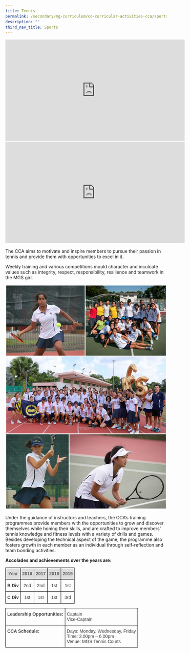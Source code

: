 ```yaml
---
title: Tennis
permalink: /secondary/mg-curriculum/co-curricular-activities-cca/sports/tennis/
description: ""
third_nav_title: Sports
---
```

<iframe width="560" height="315" src="https://www.youtube.com/embed/1bCmL656faQ" title="YouTube video player" frameborder="0" allow="accelerometer; autoplay; clipboard-write; encrypted-media; gyroscope; picture-in-picture" allowfullscreen></iframe>

<iframe width="560" height="315" src="https://www.youtube.com/embed/SC1JgYSQCPI" title="YouTube video player" frameborder="0" allow="accelerometer; autoplay; clipboard-write; encrypted-media; gyroscope; picture-in-picture" allowfullscreen></iframe>

The CCA aims to motivate and inspire members to pursue their passion in tennis and provide them with opportunities to excel in it.

Weekly training and various competitions mould character and inculcate values such as integrity, respect, responsibility, resilience and teamwork in the MGS girl.

![](/images/tennis.jpg)

Under the guidance of instructors and teachers, the CCA’s training programmes provide members with the opportunities to grow and discover themselves while honing their skills, and are crafted to improve members’ tennis knowledge and fitness levels with a variety of drills and games. Besides developing the technical aspect of the game, the programme also fosters growth in each member as an individual through self-reflection and team bonding activities.

**Accolades and achievements over the years are:**

<style type="text/css">
.tg  {border-collapse:collapse;border-spacing:0;}
.tg td{border-color:black;border-style:solid;border-width:1px;font-family:Arial, sans-serif;font-size:14px;
  overflow:hidden;padding:10px 5px;word-break:normal;}
.tg th{border-color:black;border-style:solid;border-width:1px;font-family:Arial, sans-serif;font-size:14px;
  font-weight:normal;overflow:hidden;padding:10px 5px;word-break:normal;}
.tg .tg-5hwe{color:#3D3D3D;text-align:center;vertical-align:middle}
.tg .tg-feqv{background-color:#DDD;color:#666;font-weight:bold;text-align:center;vertical-align:middle}
.tg .tg-wdal{color:#3D3D3D;font-weight:bold;text-align:center;vertical-align:top}
</style>
<table class="tg">
<thead>
  <tr>
    <th class="tg-feqv"><span style="color:#666;background-color:#DDD">Year</span></th>
    <th class="tg-feqv"><span style="color:#666;background-color:#DDD">2016</span></th>
    <th class="tg-feqv"><span style="color:#666;background-color:#DDD">2017</span></th>
    <th class="tg-feqv"><span style="color:#666;background-color:#DDD">2018</span></th>
    <th class="tg-feqv"><span style="color:#666;background-color:#DDD">2019</span></th>
  </tr>
</thead>
<tbody>
  <tr>
    <td class="tg-wdal">B Div</td>
    <td class="tg-5hwe">2nd</td>
    <td class="tg-5hwe">2nd</td>
    <td class="tg-5hwe">1st</td>
    <td class="tg-5hwe">1st</td>
  </tr>
  <tr>
    <td class="tg-wdal">C Div</td>
    <td class="tg-5hwe">1st</td>
    <td class="tg-5hwe">1st</td>
    <td class="tg-5hwe">1st</td>
    <td class="tg-5hwe">3rd</td>
  </tr>
</tbody>
</table>

<style type="text/css">
.tg  {border-collapse:collapse;border-spacing:0;}
.tg td{border-color:black;border-style:solid;border-width:1px;font-family:Arial, sans-serif;font-size:14px;
  overflow:hidden;padding:10px 5px;word-break:normal;}
.tg th{border-color:black;border-style:solid;border-width:1px;font-family:Arial, sans-serif;font-size:14px;
  font-weight:normal;overflow:hidden;padding:10px 5px;word-break:normal;}
.tg .tg-uwnk{color:#3D3D3D;text-align:left;vertical-align:top}
.tg .tg-bzr3{color:#3D3D3D;font-weight:bold;text-align:left;vertical-align:top}
</style>
<table class="tg">
<thead>
  <tr>
    <th class="tg-bzr3">Leadership Opportunities:</th>
    <th class="tg-uwnk">Captain<br>Vice-Captain</th>
  </tr>
</thead>
<tbody>
  <tr>
    <td class="tg-bzr3">CCA Schedule:</td>
    <td class="tg-uwnk">Days: Monday, Wednesday, Friday<br>Time: 3.00pm – 6.00pm<br>Venue: MGS Tennis Courts</td>
  </tr>
</tbody>
</table>
